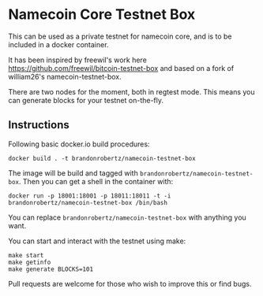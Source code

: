 # Namecoin Core Testnet Box

This can be used as a private testnet for namecoin core, and is to be included in a docker container.

It has been inspired by freewil's work here https://github.com/freewil/bitcoin-testnet-box and based on a fork of william26's namecoin-testnet-box.

There are two nodes for the moment, both in regtest mode. This means you can generate blocks for your testnet on-the-fly.

## Instructions

Following basic docker.io build procedures:

    docker build . -t brandonrobertz/namecoin-testnet-box

The image will be build and tagged with `brandonrobertz/namecoin-testnet-box`.
Then you can get a shell in the container with:

    docker run -p 18001:18001 -p 18011:18011 -t -i brandonrobertz/namecoin-testnet-box /bin/bash

You can replace `brandonrobertz/namecoin-testnet-box` with anything you
want.

You can start and interact with the testnet using make:

    make start
    make getinfo
    make generate BLOCKS=101

Pull requests are welcome for those who wish to improve this or find bugs.
